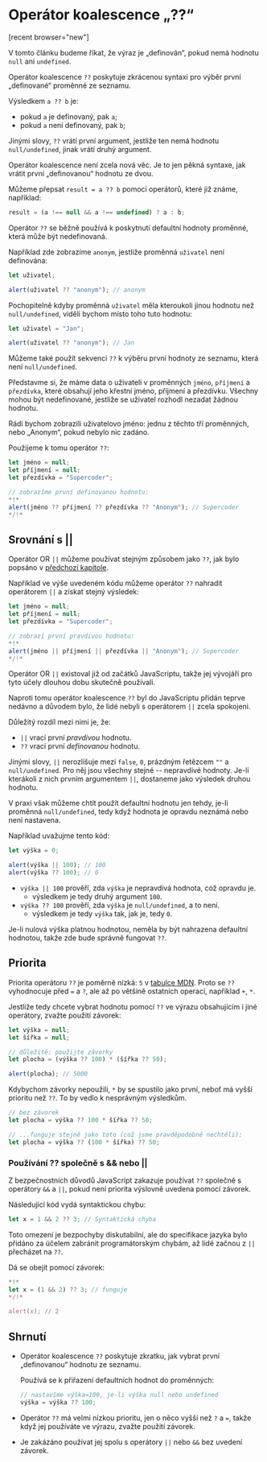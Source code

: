 # Operátor koalescence „??“

[recent browser="new"]

V tomto článku budeme říkat, že výraz je „definován“, pokud nemá hodnotu `null` ani `undefined`.

Operátor koalescence `??` poskytuje zkrácenou syntaxi pro výběr první „definované“ proměnné ze seznamu.

Výsledkem `a ?? b` je:
- pokud `a` je definovaný, pak `a`;
- pokud `a` není definovaný, pak `b`;

Jinými slovy, `??` vrátí první argument, jestliže ten nemá hodnotu `null/undefined`, jinak vrátí druhý argument.

Operátor koalescence není zcela nová věc. Je to jen pěkná syntaxe, jak vrátit první „definovanou“ hodnotu ze dvou.

Můžeme přepsat `result = a ?? b` pomocí operátorů, které již známe, například:

```js
result = (a !== null && a !== undefined) ? a : b;
```

Operátor `??` se běžně používá k poskytnutí defaultní hodnoty proměnné, která může být nedefinovaná.

Například zde zobrazíme `anonym`, jestliže proměnná `uživatel` není definována:

```js run
let uživatel;

alert(uživatel ?? "anonym"); // anonym
```

Pochopitelně kdyby proměnná `uživatel` měla kteroukoli jinou hodnotu než `null/undefined`, viděli bychom místo toho tuto hodnotu:

```js run
let uživatel = "Jan";

alert(uživatel ?? "anonym"); // Jan
```

Můžeme také použít sekvenci `??` k výběru první hodnoty ze seznamu, která není `null/undefined`.

Představme si, že máme data o uživateli v proměnných `jméno`, `příjmení` a `přezdívka`, které obsahují jeho křestní jméno, příjmení a přezdívku. Všechny mohou být nedefinované, jestliže se uživatel rozhodl nezadat žádnou hodnotu.

Rádi bychom zobrazili uživatelovo jméno: jednu z těchto tří proměnných, nebo „Anonym“, pokud nebylo nic zadáno.

Použijeme k tomu operátor `??`:

```js run
let jméno = null;
let příjmení = null;
let přezdívka = "Supercoder";

// zobrazíme první definovanou hodnotu:
*!*
alert(jméno ?? příjmení ?? přezdívka ?? "Anonym"); // Supercoder
*/!*
```

## Srovnání s ||

Operátor OR `||` můžeme používat stejným způsobem jako `??`, jak bylo popsáno v [předchozí kapitole](info:logical-operators#or-finds-the-first-truthy-value).

Například ve výše uvedeném kódu můžeme operátor `??` nahradit operátorem `||` a získat stejný výsledek:

```js run
let jméno = null;
let příjmení = null;
let přezdívka = "Supercoder";

// zobrazí první pravdivou hodnotu:
*!*
alert(jméno || příjmení || přezdívka || "Anonym"); // Supercoder
*/!*
```

Operátor OR `||` existoval již od začátků JavaScriptu, takže jej vývojáři pro tyto účely dlouhou dobu skutečně používali.

Naproti tomu operátor koalescence `??` byl do JavaScriptu přidán teprve nedávno a důvodem bylo, že lidé nebyli s operátorem `||` zcela spokojeni.

Důležitý rozdíl mezi nimi je, že:
- `||` vrací první *pravdivou* hodnotu.
- `??` vrací první *definovanou* hodnotu.

Jinými slovy, `||` nerozlišuje mezi `false`, `0`, prázdným řetězcem `""` a `null/undefined`. Pro něj jsou všechny stejné -- nepravdivé hodnoty. Je-li kterákoli z nich prvním argumentem `||`, dostaneme jako výsledek druhou hodnotu.

V praxi však můžeme chtít použít defaultní hodnotu jen tehdy, je-li proměnná `null/undefined`, tedy když hodnota je opravdu neznámá nebo není nastavena.

Například uvažujme tento kód:

```js run
let výška = 0;

alert(výška || 100); // 100
alert(výška ?? 100); // 0
```

- `výška || 100` prověří, zda `výška` je nepravdivá hodnota, což opravdu je.
  - výsledkem je tedy druhý argument `100`.
- `výška ?? 100` prověří, zda `výška` je `null/undefined`, a to není.
  - výsledkem je tedy `výška` tak, jak je, tedy `0`.

Je-li nulová výška platnou hodnotou, neměla by být nahrazena defaultní hodnotou, takže zde bude správně fungovat `??`.

## Priorita

Priorita operátoru `??` je poměrně nízká: `5` v [tabulce MDN](https://developer.mozilla.org/en-US/docs/Web/JavaScript/Reference/Operators/Operator_Precedence#Table).
Proto se `??` vyhodnocuje před `=` a `?`, ale až po většině ostatních operací, například  `+`, `*`.

Jestliže tedy chcete vybrat hodnotu pomocí `??` ve výrazu obsahujícím i jiné operátory, zvažte použití závorek:

```js run
let výška = null;
let šířka = null;

// důležité: použijte závorky
let plocha = (výška ?? 100) * (šířka ?? 50);

alert(plocha); // 5000
```

Kdybychom závorky nepoužili, `*` by se spustilo jako první, neboť má vyšší prioritu než `??`. To by vedlo k nesprávným výsledkům.

```js
// bez závorek
let plocha = výška ?? 100 * šířka ?? 50;

// ...funguje stejně jako toto (což jsme pravděpodobně nechtěli):
let plocha = výška ?? (100 * šířka) ?? 50;
```

### Používání ?? společně s && nebo ||

Z bezpečnostních důvodů JavaScript zakazuje používat `??` společně s operátory `&&` a `||`, pokud není priorita výslovně uvedena pomocí závorek.

Následující kód vydá syntaktickou chybu:

```js run
let x = 1 && 2 ?? 3; // Syntaktická chyba
```

Toto omezení je bezpochyby diskutabilní, ale do specifikace jazyka bylo přidáno za účelem zabránit programátorským chybám, až lidé začnou z `||` přecházet na `??`.

Dá se obejít pomocí závorek:

```js run
*!*
let x = (1 && 2) ?? 3; // funguje
*/!*

alert(x); // 2
```

## Shrnutí

- Operátor koalescence `??` poskytuje zkratku, jak vybrat první „definovanou“ hodnotu ze seznamu.

    Používá se k přiřazení defaultních hodnot do proměnných:

    ```js
    // nastavíme výška=100, je-li výška null nebo undefined
    výška = výška ?? 100;
    ```

- Operátor `??` má velmi nízkou prioritu, jen o něco vyšší než `?` a `=`, takže když jej používáte ve výrazu, zvažte použití závorek.
- Je zakázáno používat jej spolu s operátory `||` nebo `&&` bez uvedení závorek.
